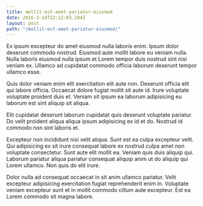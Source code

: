 ```yaml
---
title: mollit-est-amet-pariatur-eiusmod
date: 2016-3-14T22:12:03.284Z
layout: post
path: "/mollit-est-amet-pariatur-eiusmod/"
---
```


Ex ipsum excepteur do amet eiusmod nulla laboris enim. Ipsum dolor deserunt commodo nostrud. Eiusmod aute mollit labore eu veniam nulla. Nulla laboris eiusmod nulla ipsum et Lorem tempor duis nostrud sint nisi veniam ex. Ullamco ad cupidatat commodo officia laborum deserunt tempor ullamco esse.

Quis dolor veniam enim elit exercitation elit aute non. Deserunt officia elit qui labore officia. Occaecat dolore fugiat mollit sit aute id. Irure voluptate voluptate proident duis et. Veniam sit ipsum ea laborum adipisicing eu laborum est sint aliquip sit aliqua.

Elit cupidatat deserunt laborum cupidatat quis deserunt voluptate pariatur. Do velit proident aliqua aliqua ipsum adipisicing ex id et do. Nostrud id commodo non sint laboris et.

Excepteur non incididunt nisi velit aliqua. Sunt est ea culpa excepteur velit. Qui adipisicing ex sit irure consequat labore ex nostrud culpa amet non voluptate consectetur. Sunt aute elit mollit ea. Veniam quis duis aliquip qui. Laborum pariatur aliqua pariatur consequat aliquip anim ut do aliquip qui Lorem ullamco. Non quis do elit irure.

Dolor nulla ad consequat occaecat in sit anim ullamco pariatur. Velit excepteur adipisicing exercitation fugiat reprehenderit enim in. Voluptate veniam excepteur sunt et in mollit commodo cillum aute excepteur. Est ea Lorem commodo sit magna labore.